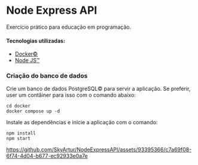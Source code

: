 # Node Express API

Exercício prático para educação em programação.

#### Tecnologias utilizadas:
- [Docker&copy;](https://www.docker.com/products/docker-descktop/)
- [Node JS&trade;](https://www.nodejs.org)

### Criação do banco de dados
Crie um banco de dados PostgreSQL&copy; para servir a aplicação. Se preferir, user um contâiner para isso com o comando abaixo:
```shell
cd docker
docker compose up -d
```
Instale as dependências e inicie a aplicação com o comando: 
```shell
npm install 
npm start
```
https://github.com/SkyArtur/NodeExpressAPI/assets/93395366/c7a69f08-6f74-4d04-b677-ec92933e0a7e

